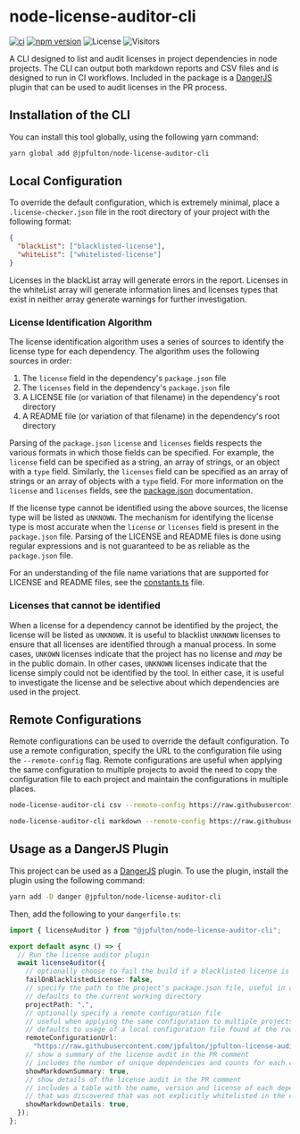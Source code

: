 # node-license-auditor-cli

[![ci](https://github.com/jpfulton/node-license-auditor-cli/actions/workflows/ci.yml/badge.svg)](https://github.com/jpfulton/node-license-auditor-cli/actions/workflows/ci.yml)
[![npm version](https://badge.fury.io/js/%40jpfulton%2Fnode-license-auditor-cli.svg)](https://www.npmjs.com/package/@jpfulton/node-license-auditor-cli)
![License](https://img.shields.io/badge/License-MIT-blue)
![Visitors](https://visitor-badge.laobi.icu/badge?page_id=jpfulton.node-license-auditor-cli)

A CLI designed to list and audit licenses in project dependencies in node projects. The CLI
can output both markdown reports and CSV files and is designed to run in CI workflows.
Included in the package is a [DangerJS](https://danger.systems/js) plugin that can be
used to audit licenses in the PR process.

## Installation of the CLI

You can install this tool globally, using the following yarn command:

```bash
yarn global add @jpfulton/node-license-auditor-cli
```

## Local Configuration

To override the default configuration, which is extremely minimal, place a `.license-checker.json` file in the
root directory of your project with the following format:

```json
{
  "blackList": ["blacklisted-license"],
  "whiteList": ["whitelisted-license"]
}
```

Licenses in the blackList array will generate errors in the report. Licenses in the
whiteList array will generate information lines and licenses types that exist in neither
array generate warnings for further investigation.

### License Identification Algorithm

The license identification algorithm uses a series of sources to identify the license type
for each dependency. The algorithm uses the following sources in order:

1. The `license` field in the dependency's `package.json` file
2. The `licenses` field in the dependency's `package.json` file
3. A LICENSE file (or variation of that filename) in the dependency's root directory
4. A README file (or variation of that filename) in the dependency's root directory

Parsing of the `package.json` `license` and `licenses` fields respects the
various formats in which those fields can be specified. For example, the `license` field
can be specified as a string, an array of strings, or an object with a `type` field. Similarly,
the `licenses` field can be specified as an array of strings or an array of objects with a
`type` field. For more information on the `license` and `licenses` fields, see the
[package.json](https://docs.npmjs.com/cli/v7/configuring-npm/package-json#license) documentation.

If the license type cannot be identified using the above sources, the license type will be
listed as `UNKNOWN`. The mechanism for identifying the license type is most accurate when
the `license` or `licenses` field is present in the `package.json` file. Parsing of the
LICENSE and README files is done using regular expressions and is not guaranteed to be
as reliable as the `package.json` file.

For an understanding of the file name variations that are supported for LICENSE and README
files, see the [constants.ts](./src/util/constants.ts) file.

### Licenses that cannot be identified

When a license for a dependency cannot
be identified by the project, the license will be listed as `UNKNOWN`. It is useful to
blacklist `UNKNOWN` licenses to ensure that all licenses are identified through a manual process.
In some cases, `UNKOWN` licenses indicate that the project has no license and _may_ be
in the public domain. In other cases, `UNKNOWN` licenses indicate that the license simply could
not be identified by the tool. In either case, it is useful to investigate the license and
be selective about which dependencies are used in the project.

## Remote Configurations

Remote configurations can be used to override the default configuration. To use a remote
configuration, specify the URL to the configuration file using the `--remote-config` flag.
Remote configurations are useful when applying the same configuration to multiple projects
to avoid the need to copy the configuration file to each project and maintain the configurations
in multiple places.

```bash
node-license-auditor-cli csv --remote-config https://raw.githubusercontent.com/jpfulton/node-license-auditor-cli/main/.license-checker.json . > report.csv
```

```bash
node-license-auditor-cli markdown --remote-config https://raw.githubusercontent.com/jpfulton/node-license-auditor-cli/main/.license-checker.json . > report.md
```

## Usage as a DangerJS Plugin

This project can be used as a [DangerJS](https://danger.systems/js/) plugin. To use the
plugin, install the plugin using the following command:

```bash
yarn add -D danger @jpfulton/node-license-auditor-cli
```

Then, add the following to your `dangerfile.ts`:

```typescript
import { licenseAuditor } from "@jpfulton/node-license-auditor-cli";

export default async () => {
  // Run the license auditor plugin
  await licenseAuditor({
    // optionally choose to fail the build if a blacklisted license is found
    failOnBlacklistedLicense: false,
    // specify the path to the project's package.json file, useful in a monorepo
    // defaults to the current working directory
    projectPath: ".",
    // optionally specify a remote configuration file
    // useful when applying the same configuration to multiple projects
    // defaults to usage of a local configuration file found at the root of the project repo
    remoteConfigurationUrl:
      "https://raw.githubusercontent.com/jpfulton/jpfulton-license-audits/main/.license-checker.json",
    // show a summary of the license audit in the PR comment
    // includes the number of unique dependencies and counts for each category of license found
    showMarkdownSummary: true,
    // show details of the license audit in the PR comment
    // includes a table with the name, version and license of each dependency
    // that was discovered that was not explicitly whitelisted in the configuration
    showMarkdownDetails: true,
  });
};
```
